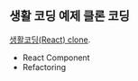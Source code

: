 
## 생활 코딩 예제 클론 코딩

[생활코딩(React) clone](https://opentutorials.org/module/4058/24861).

- React Component
- Refactoring